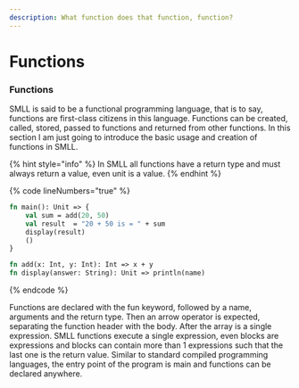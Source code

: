 ```yaml
---
description: What function does that function, function?
---
```


# Functions

### Functions

SMLL is said to be a functional programming language, that is to say, functions are first-class citizens in this language. Functions can be created, called, stored, passed to functions and returned from other functions. In this section I am just going to introduce the basic usage and creation of functions in SMLL.&#x20;

{% hint style="info" %}
In SMLL all functions have a return type and must always return a value, even unit is a value.
{% endhint %}

{% code lineNumbers="true" %}
```sml
fn main(): Unit => {
    val sum = add(20, 50)
    val result  = "20 + 50 is = " + sum
    display(result)     
    ()
}

fn add(x: Int, y: Int): Int => x + y
fn display(answer: String): Unit => println(name)
```
{% endcode %}

Functions are declared with the fun keyword, followed by a name, arguments and the return type. Then an arrow operator is expected, separating the function header with the body. After the array is a single expression. SMLL functions execute a single expression, even blocks are expressions and blocks can contain more than 1 expressions such that the last one is the return value. Similar to standard compiled programming languages, the entry point of the program is main and functions can be declared anywhere.&#x20;
